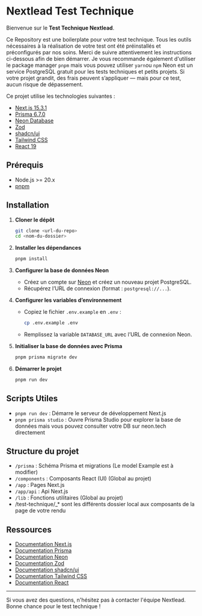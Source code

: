 # Nextlead Test Technique

Bienvenue sur le **Test Technique Nextlead**.

Ce Repository est une boilerplate pour votre test technique. Tous les outils nécessaires à la réalisation de votre test ont été préinstallés et préconfigurés par nos soins.
Merci de suivre attentivement les instructions ci-dessous afin de bien démarrer.
Je vous recommande également d'utiliser le package manager `pnpm` mais vous pouvez utiliser `yarn`ou `npm`
Neon est un service PostgreSQL gratuit pour les tests techniques et petits projets. Si votre projet grandit, des frais peuvent s’appliquer — mais pour ce test, aucun risque de dépassement.

Ce projet utilise les technologies suivantes :

- [Next.js 15.3.1](https://nextjs.org/)
- [Prisma 6.7.0](https://www.prisma.io/)
- [Neon Database](https://neon.tech/)
- [Zod](https://zod.dev/)
- [shadcn/ui](https://ui.shadcn.com/)
- [Tailwind CSS](https://tailwindcss.com/)
- [React 19](https://react.dev/)

## Prérequis

- Node.js >= 20.x
- [pnpm](https://pnpm.io/installation)

## Installation

1. **Cloner le dépôt**

   ```bash
   git clone <url-du-repo>
   cd <nom-du-dossier>
   ```

2. **Installer les dépendances**

   ```bash
   pnpm install
   ```

3. **Configurer la base de données Neon**

   - Créez un compte sur [Neon](https://neon.tech/) et créez un nouveau projet PostgreSQL.
   - Récupérez l’URL de connexion (format : `postgresql://...`).

4. **Configurer les variables d’environnement**

   - Copiez le fichier `.env.example` en `.env` :
     ```bash
     cp .env.example .env
     ```
   - Remplissez la variable `DATABASE_URL` avec l’URL de connexion Neon.

5. **Initialiser la base de données avec Prisma**

   ```bash
   pnpm prisma migrate dev
   ```

6. **Démarrer le projet**

   ```bash
   pnpm run dev
   ```

## Scripts Utiles

- `pnpm run dev` : Démarre le serveur de développement Next.js
- `pnpm prisma studio` : Ouvre Prisma Studio pour explorer la base de données mais vous pouvez consulter votre DB sur neon.tech directement

## Structure du projet

- `/prisma` : Schéma Prisma et migrations (Le model Example est à modifier)
- `/components` : Composants React (UI) (Global au projet)
- `/app` : Pages Next.js
- `/app/api` : Api Next.js
- `/lib` : Fonctions utilitaires (Global au projet)
- /test-technique/_* sont les différents dossier local aux composants de la page de votre rendu

## Ressources

- [Documentation Next.js](https://nextjs.org/docs)
- [Documentation Prisma](https://www.prisma.io/docs)
- [Documentation Neon](https://neon.tech/docs/introduction)
- [Documentation Zod](https://zod.dev/?id=table-of-contents)
- [Documentation shadcn/ui](https://ui.shadcn.com/docs)
- [Documentation Tailwind CSS](https://tailwindcss.com/docs)
- [Documentation React](https://react.dev/)

---

Si vous avez des questions, n'hésitez pas à contacter l'équipe Nextlead. Bonne chance pour le test technique !
